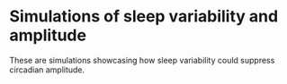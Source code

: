 # Simulations of sleep variability and amplitude

These are simulations showcasing how sleep variability could suppress circadian amplitude.
